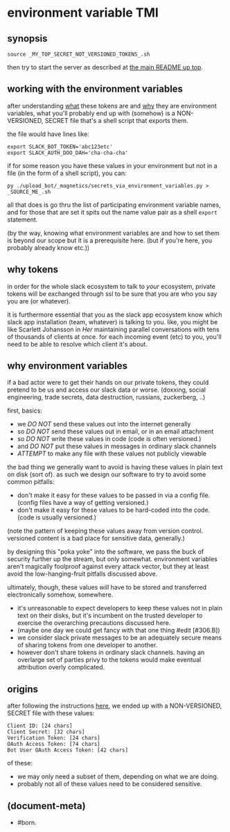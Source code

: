 # environment variable TMI

## synopsis

    source _MY_TOP_SECRET_NOT_VERSIONED_TOKENS_.sh

then try to start the server as described at [the main README up top][here1].




## working with the environment variables

after understanding [what](#why) these tokens are and [why](#sensitivity)
they are environment variables, what you'll probably end up with (somehow)
is a NON-VERSIONED, SECRET file that's a shell script that exports them.

the file would have lines like:

    export SLACK_BOT_TOKEN='abc123etc'
    export SLACK_AUTH_DOO_DAH='cha-cha-cha'

if for some reason you have these values in your environment but not in
a file (in the form of a shell script), you can:

    py ./upload_bot/_magnetics/secrets_via_environment_variables.py > _SOURCE_ME_.sh

all that does is go thru the list of participating environment variable
names, and for those that are set it spits out the name value pair as a
shell `export` statement.

(by the way, knowing what environment variables are and how to set them is
beyond our scope but it is a prerequisite here. (but if you're here, you
probably already know etc.))




## <a name=why></a>why tokens

in order for the whole slack ecosystem to talk to _your_ ecosystem, private
tokens will be exchanged through ssl to be sure that you are who you say
you are (or whatever).

it is furthermore essential that you as the slack app ecosystem know which
slack app installation (team, whatever) is talking to you. like, you might
be like Scarlett Johansson in _Her_ maintaining parallel conversations with
tens of thousands of clients at once. for each incoming event (etc) to you,
you'll need to be able to resolve which client it's about.




## <a name=sensitivity></a>why environment variables

if a bad actor were to get their hands on our private tokens, they could
pretend to be us and access our slack data or worse. (doxxing, social
engineering, trade secrets, data destruction, russians, zuckerberg, ..)

first, basics:

  - we *DO NOT* send these values out into the internet generally
  - so *DO NOT* send these values out in email, or in an email attachment
  - so *DO NOT* write these values in code (code is often versioned.)
  - and *DO NOT* put these values in messages in ordinary slack channels
  - *ATTEMPT* to make any file with these values not publicly viewable

the bad thing we generally want to avoid is having these values in plain
text on disk (sort of). as such we design our software to try to avoid
some common pitfalls:

  - don't make it easy for these values to be passed in via a
    config file. (config files have a way of getting versioned.)
  - don't make it easy for these values to be hard-coded into
    the code. (code is usually versioned.)

(note the pattern of keeping these values away from version control.
versioned content is a bad place for sensitive data, generally.)

by designing this "poka yoke" into the software, we pass the buck of
security further up the stream, but only somewhat. environment variables
aren't magically foolproof against every attack vector, but they at least
avoid the low-hanging-fruit pitfalls discussed above.

ultimately, though, these values *will* have to be stored and transferred
electronically somehow, somewhere.

  - it's unreasonable to expect developers to keep these values not in
    plain text on their disks, but it's incumbent on the trusted developer
    to exercise the overarching precautions discussed here.
  - (maybe one day we could get fancy with that one thing #edit [#306.B])
  - we consider slack private messages to be an adequately secure means
    of sharing tokens from one developer to another.
  - however don't share tokens in ordinary slack channels. having an
    overlarge set of parties privy to the tokens would make eventual
    attribution overly complicated.




## origins

after following the instructions [here][here1], we ended up with a
NON-VERSIONED, SECRET file with these values:

    Client ID: [24 chars]
    Client Secret: [32 chars]
    Verification Token: [24 chars]
    OAuth Access Token: [74 chars]
    Bot User OAuth Access Token: [42 chars]

of these:
  - we may only need a subset of them, depending on what we are doing.
  - probably not all of these values need to be considered sensitive.




[here2]: https://www.fullstackpython.com/blog/build-first-slack-bot-python.html
[here1]: README.md#synopsis


## (document-meta)

  - #born.
